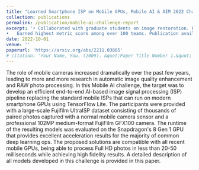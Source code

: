 ```yaml
---
title: "Learned Smartphone ISP on Mobile GPUs, Mobile AI & AIM 2022 Challenge Report"
collection: publications
permalink: /publication/mobile-ai-challenge-report
excerpt: '•	Collaborated with graduate students on image restoration. Presented model to ETH Zurich professor Andrey Ignatov.
•	Earned highest metric score among over 100 teams. Publication available at: https://arxiv.org/abs/2211.03885.'
date: 2022-10-01
venue: ''
paperurl: 'https://arxiv.org/abs/2211.03885'
# citation: 'Your Name, You. (2009). &quot;Paper Title Number 1.&quot; <i>Journal 1</i>. 1(1).'
---
```


The role of mobile cameras increased dramatically over the past few years, leading to more and more research in automatic image quality enhancement and RAW photo processing. In this Mobile AI challenge, the target was to develop an efficient end-to-end AI-based image signal processing (ISP) pipeline replacing the standard mobile ISPs that can run on modern smartphone GPUs using TensorFlow Lite. The participants were provided with a large-scale Fujifilm UltraISP dataset consisting of thousands of paired photos captured with a normal mobile camera sensor and a professional 102MP medium-format FujiFilm GFX100 camera. The runtime of the resulting models was evaluated on the Snapdragon's 8 Gen 1 GPU that provides excellent acceleration results for the majority of common deep learning ops. The proposed solutions are compatible with all recent mobile GPUs, being able to process Full HD photos in less than 20-50 milliseconds while achieving high fidelity results. A detailed description of all models developed in this challenge is provided in this paper.
